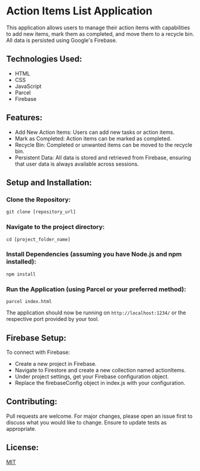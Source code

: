 # Action Items List Application

This application allows users to manage their action items with capabilities to add new items, mark them as completed, and move them to a recycle bin. All data is persisted using Google's Firebase.

## Technologies Used:

<ul>
<li>HTML</li>
<li>CSS</li>
<li>JavaScript</li>
<li>Parcel</li>
<li>Firebase</li>
</ul>

## Features:

<ul>
<li>Add New Action Items: Users can add new tasks or action items.</li>
<li>Mark as Completed: Action items can be marked as completed.</li>
<li>Recycle Bin: Completed or unwanted items can be moved to the recycle bin.</li>
<li>Persistent Data: All data is stored and retrieved from Firebase, ensuring that user data is always available across sessions.</li>
</ul>

## Setup and Installation:

### Clone the Repository:

<code>git clone [repository_url]</code>

### Navigate to the project directory:

<code>cd [project_folder_name]</code>

### Install Dependencies (assuming you have Node.js and npm installed):

<code>npm install</code>

### Run the Application (using Parcel or your preferred method):

<code>parcel index.html</code>

The application should now be running on <code>http://localhost:1234/</code> or the respective port provided by your tool.

## Firebase Setup:

To connect with Firebase:

<ul>
<li>Create a new project in Firebase.</li>
<li>Navigate to Firestore and create a new collection named actionItems.</li>
<li>Under project settings, get your Firebase configuration object.</li>
<li>Replace the firebaseConfig object in index.js with your configuration.</li>
</UL>

## Contributing:

Pull requests are welcome. For major changes, please open an issue first to discuss what you would like to change. Ensure to update tests as appropriate.

## License:

[MIT](https://choosealicense.com/licenses/mit/)
